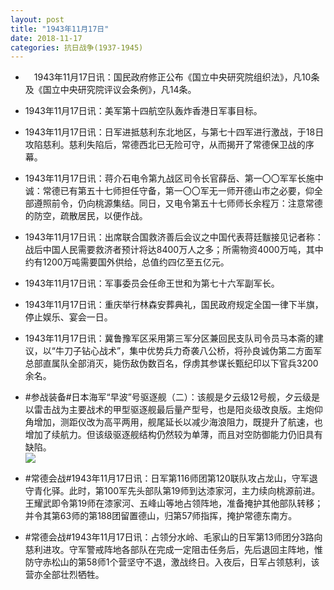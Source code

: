 ```yaml
---
layout: post
title: "1943年11月17日"
date: 2018-11-17
categories: 抗日战争(1937-1945)
---
```


<meta name="referrer" content="no-referrer" />

- 　1943年11月17日讯：国民政府修正公布《国立中央研究院组织法》，凡10条及《国立中央研究院评议会条例》，凡14条。 

- 1943年11月17日讯：美军第十四航空队轰炸香港日军事目标。 

- 1943年11月17日讯：日军进抵慈利东北地区，与第七十四军进行激战，于18日攻陷慈利。慈利失陷后，常德西北已无险可守，从而揭开了常德保卫战的序幕。 

- 1943年11月17日讯：蒋介石电令第九战区司令长官薛岳、第一〇〇军军长施中诚：常德已有第五十七师担任守备，第一〇〇军无一师开德山市之必要，仰全部遵照前令，仍向桃源集结。同日，又电令第五十七师师长余程万：注意常德的防空，疏散居民，以便作战。 

- 1943年11月17日讯：出席联合国救济善后会议之中国代表蒋廷黻接见记者称：战后中国人民需要救济者预计将达8400万人之多；所需物资4000万吨，其中约有1200万吨需要国外供给，总值约四亿至五亿元。 

- 1943年11月17日讯：军事委员会任命王世和为第七十六军副军长。 

- 1943年11月17日讯：重庆举行林森安葬典礼，国民政府规定全国一律下半旗，停止娱乐、宴会一日。 

- 1943年11月17日讯：冀鲁豫军区采用第三军分区兼回民支队司令员马本斋的建议，以“牛刀子钻心战术”，集中优势兵力奇袭八公桥，将孙良诚伪第二方面军总部直属队全部消灭，毙伤敌伪数百名，俘虏其参谋长甄纪印以下官兵3200余名。 

- #参战装备#日本海军“早波”号驱逐舰（二）：该舰是夕云级12号舰，夕云级是以雷击战为主要战术的甲型驱逐舰最后量产型号，也是阳炎级改良版。主炮仰角增加，测距仪改为高平两用，舰尾延长以减少海浪阻力，既提升了航速，也增加了续航力。但该级驱逐舰结构仍然较为单薄，而且对空防御能力仍旧具有缺陷。 <br/><img src="https://wx2.sinaimg.cn/large/aca367d8ly1fxatw0n9dkj20hs0hitd7.jpg" />

- #常德会战#1943年11月17日讯：日军第116师团第120联队攻占龙山，守军退守青化驿。此时，第100军先头部队第19师到达漆家河，主力续向桃源前进。王耀武即令第19师在漆家河、五峰山等地占领阵地，准备掩护其他部队转移；并令其第63师的第188团留置德山，归第57师指挥，掩护常德东南方。 

- #常德会战#1943年11月17日讯：占领分水岭、毛家山的日军第13师团分3路向慈利进攻。守军警戒阵地各部队在完成一定阻击任务后，先后退回主阵地，惟防守赤松山的第58师1个营坚守不退，激战终日。入夜后，日军占领慈利，该营亦全部壮烈牺牲。 

